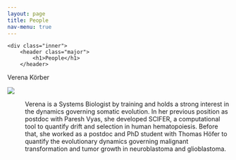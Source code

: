 ```yaml
---
layout: page
title: People
nav-menu: true
---
```


<!-- Main -->
<div id="main" class="alt">

<!-- One -->
	<div class="inner">
		<header class="major">
			<h1>People</h1>
		</header>

<!-- Content -->

<dl>
	<dt>Verena Körber</dt>
	<p><span class="image left"><img src="{% link assets/images/Photo_VK.png %}" </p>
	<dd>
		<p>Verena is a Systems Biologist by training and holds a strong interest in the dynamics governing somatic evolution. In her previous position as postdoc with Paresh Vyas, she developed SCIFER, a computational tool to quantify drift and selection in human hematopoiesis. Before that, she worked as a postdoc and PhD student with Thomas Höfer to quantify the evolutionary dynamics governing malignant transformation and tumor growth in neuroblastoma and glioblastoma.</p>
	</dd>
</dl>


</div>

</div>

